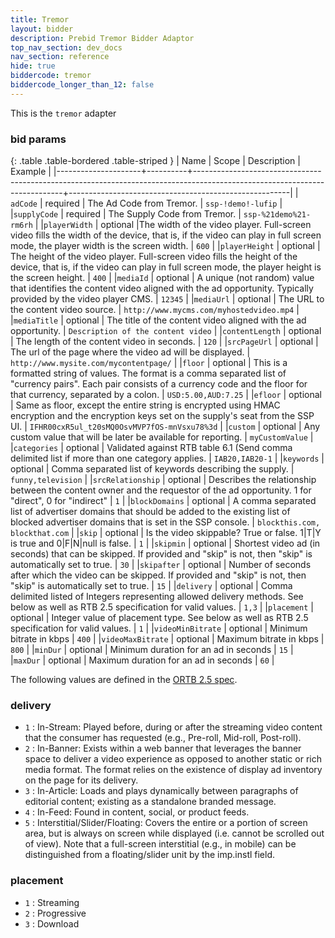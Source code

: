 ```yaml
---
title: Tremor
layout: bidder
description: Prebid Tremor Bidder Adaptor
top_nav_section: dev_docs
nav_section: reference
hide: true
biddercode: tremor
biddercode_longer_than_12: false
---
```


This is the `tremor` adapter


### bid params

{: .table .table-bordered .table-striped }
| Name                | Scope    | Description                                                                                                               | Example                                               |
|---------------------+----------+---------------------------------------------------------------------------------------------------------------------------+-------------------------------------------------------|
| `adCode` | required | The Ad Code from Tremor. | `ssp-!demo!-lufip` |
|`supplyCode` | required | The Supply Code from Tremor. | `ssp-%21demo%21-rm6rh` |
|`playerWidth` | optional |The width of the video player. Full-screen video fills the width of the device, that is, if the video can play in full screen mode, the player width is the screen width. | `600` |
|`playerHeight` | optional | The height of the video player. Full-screen video fills the height of the device, that is, if the video can play in full screen mode, the player height is the screen height. | `400` |
|`mediaId` | optional | A unique (not random) value that identifies the content video aligned with the ad opportunity. Typically provided by the video player CMS. | `12345` |
|`mediaUrl` | optional | The URL to the content video source. | `http://www.mycms.com/myhostedvideo.mp4` |
|`mediaTitle` | optional | The title of the content video aligned with the ad opportunity. | `Description of the content video` |
|`contentLength` | optional | The length of the content video in seconds. | `120` |
|`srcPageUrl` | optional | The url of the page where the video ad will be displayed. | `http://www.mysite.com/mycontentpage/` |
|`floor` | optional | This is a formatted string of values. The format is a comma separated list of "currency pairs". Each pair consists of a currency code and the floor for that currency, separated by a colon. | `USD:5.00,AUD:7.25` |
|`efloor` | optional | Same as floor, except the entire string is encrypted using HMAC encryption and the encryption keys set on the supply's seat from the SSP UI. | `IFHR00cxR5ul_t20sMQ0OsvMVP7fOS-mnVsxu78%3d` |
|`custom` | optional | Any custom value that will be later be available for reporting. | `myCustomValue` |
|`categories` | optional | Validated against RTB table 6.1 (Send comma delimited list if more than one category applies. | `IAB20,IAB20-1` | 
|`keywords` | optional | Comma separated list of keywords describing the supply. | `funny,television` |
|`srcRelationship` | optional | Describes the relationship between the content owner and the requestor of the ad opportunity. 1 for "direct", 0 for "indirect" | `1` |
|`blockDomains` | optional | A comma separated list of advertiser domains that should be added to the existing list of blocked advertiser domains that is set in the SSP console. | `blockthis.com, blockthat.com` |
|`skip` | optional | Is the video skippable? True or false. 1|T|Y is true and 0|F|N|null is false. | `1` |
|`skipmin` | optional | Shortest video ad (in seconds) that can be skipped. If provided and "skip" is not, then "skip" is automatically set to true. | `30` |
|`skipafter` | optional | Number of seconds after which the video can be skipped. If provided and "skip" is not, then "skip" is automatically set to true. | `15` |
|`delivery` | optional | Comma delimited listed of Integers representing allowed delivery methods. See below as well as RTB 2.5 specification for valid values. | `1,3` |
|`placement` | optional | Integer value of placement type. See below as well as RTB 2.5 specification for valid values. | `1` |
|`videoMinBitrate` | optional | Minimum bitrate in kbps | `400` |
|`videoMaxBitrate` | optional | Maximum bitrate in kbps | `800` |
|`minDur` | optional | Minimum duration for an ad in seconds | `15` |
|`maxDur` | optional | Maximum duration for an ad in seconds | `60` |

  
The following values are defined in the [ORTB 2.5 spec](https://www.iab.com/wp-content/uploads/2016/03/OpenRTB-API-Specification-Version-2-5-FINAL.pdf).

<a name="tremor-video"></a>

### delivery

+ `1` : In-Stream: Played before, during or after the streaming video content that the consumer has requested (e.g., Pre-roll, Mid-roll, Post-roll).
+ `2` : In-Banner: Exists within a web banner that leverages the banner space to deliver a video experience as opposed to another static or rich media format. The format relies on the existence of display ad inventory on the page for its delivery.
+ `3` : In-Article: Loads and plays dynamically between paragraphs of editorial content; existing as a standalone branded message.
+ `4` : In-Feed: Found in content, social, or product feeds.
+ `5` : Interstitial/Slider/Floating: Covers the entire or a portion of screen area, but is always on screen while displayed (i.e. cannot be scrolled out of view). Note that a full-screen interstitial (e.g., in mobile) can be distinguished from a floating/slider unit by the imp.instl field.

### placement

+ `1` : Streaming
+ `2` : Progressive
+ `3` : Download